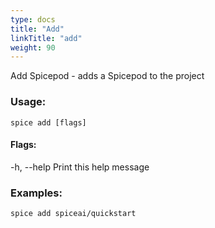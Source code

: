 ```yaml
---
type: docs
title: "Add"
linkTitle: "add"
weight: 90
---
```


Add Spicepod - adds a Spicepod to the project

### Usage:
```shell
spice add [flags]
```

#### Flags:
  -h, --help   Print this help message

### Examples:
```shell
spice add spiceai/quickstart
```


